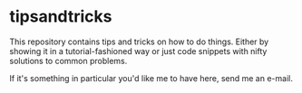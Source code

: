 # tipsandtricks
This repository contains tips and tricks on how to do things. Either by showing it in a tutorial-fashioned way or just code snippets with nifty solutions to common problems.


If it's something in particular you'd like me to have here, send me an e-mail.
